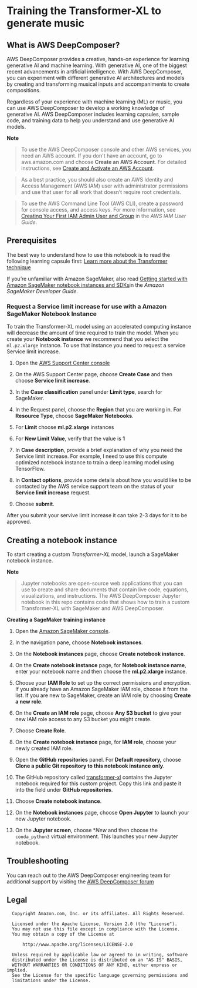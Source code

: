 # Training the Transformer-XL to generate music
## What is AWS DeepComposer? 
AWS DeepComposer provides a creative, hands-on experience for learning generative AI and machine learning. With generative AI, one of the biggest recent advancements in artificial intelligence. With AWS DeepComposer, you can experiment with different generative AI architectures and models by creating and transforming musical inputs and accompaniments to create compositions.

Regardless of your experience with machine learning (ML) or music, you can use AWS DeepComposer to develop a working
knowledge of generative AI. AWS DeepComposer includes learning capsules, sample code, and training data to help you
understand and use generative AI models. 

**Note** 
> To use the AWS DeepComposer console and other AWS services, you need an AWS account. If you don't have an account, 
go to aws.amazon.com and choose **Create an AWS Account**. For detailed instructions, see [Create and Activate an AWS Account](https://aws.amazon.com/premiumsupport/knowledge-center/create-and-activate-aws-account/).

>As a best practice, you should also create an AWS Identity and Access Management (AWS IAM) user with administrator
permissions and use that user for all work that doesn’t require root credentials. 

>To use the AWS Command Line Tool (AWS CLI), create a password for console access, and access keys. For more information, see [Creating Your First IAM Admin User and Group](https://docs.aws.amazon.com/IAM/latest/UserGuide/getting-started_create-admin-group.html) in the *AWS IAM User Guide*.

## Prerequisites 
The best way to understand how to use this notebook is to read the following learning capsule first:
[Learn more about the Transformer technique](https://console.aws.amazon.com/deepcomposer/home?region=us-east-1#learningCapsules/transformerTechnique)

If you’re unfamiliar with Amazon SageMaker, also read [Getting started with Amazon SageMaker notebook
instances and SDKs](https://docs.aws.amazon.com/sagemaker/latest/dg/gs-console.html)in the *Amazon SageMaker Developer Guide*.  


### Request a Service limit increase for use with a Amazon SageMaker Notebook Instance
To train the Transformer-XL model using an accelerated computing instance will decrease the amount of time required to train the model. When you create your **Notebook instance** we recommend that you select the `ml.p2.xlarge` instance. To use that instance you need to request a service Service limit increase.  

1. Open the [AWS Support Center console](https://console.aws.amazon.com/support/home?#/case/create)
2. On the AWS Support Center page, choose **Create Case** and then choose **Service limit increase**.
3. In the **Case classification** panel under **Limit type**, search for SageMaker.
4. In the Request panel, choose the **Region** that you are working in. For **Resource Type**, choose **SageMaker Notebooks**.
5. For **Limit** choose **ml.p2.xlarge** instances
6. For **New Limit Value**, verify that the value is **1**
7. In **Case description**, provide a brief explanation of why you need the Service limit increase. For example, I need to use this compute optimized notebook instance to train a deep learning model using TensorFlow. 
8. In **Contact options**, provide some details about how you would like to be contacted by the AWS service support team on the status of your **Service limit increase** request.

9. Choose **submit**.

After you submit your servive limit increase it can take 2-3 days for it to be approved.  

## Creating a notebook instance
To start creating a custom *Transformer-XL* model, launch a SageMaker notebook instance.

**Note**
>Jupyter notebooks are open-source web applications that you can use to create and share documents that contain live code, equations, visualizations, and instructions.
>The AWS DeepComposer Jupyter notebook in this repo contains code that shows how to train a custom Transformer-XL with SageMaker and AWS DeepComposer.

**Creating a SageMaker training instance**

1. Open the [Amazon SageMaker console](https://console.aws.amazon.com/sagemaker/home?region=us-east-1#/dashboard).

2. In the navigation pane, choose **Notebook instances**.

3. On the **Notebook instances** page, choose **Create notebook instance**.

4. On the **Create notebook instance** page, for **Notebook instance name**, enter your notebook name and then choose the  **ml.p2.xlarge** instance.

5. Choose your **IAM Role** to set up the correct permissions and encryption. If you already have an Amazon 
SageMaker IAM role, choose it from the list. If you are new to SageMaker, create an IAM role by choosing **Create a new role**.

6. On the **Create an IAM role** page, choose **Any S3 bucket** to give your new IAM role access to any S3 bucket you might create.

7. Choose **Create Role**. 

8. On the **Create notebook instance** page, for **IAM role**, choose your newly created IAM role.

9. Open the **GitHub repositories** panel. For **Default repository,** choose **Clone a public Git repository to this notebook instance only**.

10. The GitHub repository called [transformer-xl](https://github.com/aws-samples/aws-deepcomposer-samples/tree/master/transformer-xl) contains the Jupyter notebook 
required for this custom project. Copy this link and paste it into the field under **GitHub repositories**.

11. Choose **Create notebook instance**.

12. On the **Notebook instances** page, choose **Open Jupyter** to launch your new Jupyter notebook.

13. On the **Jupyter screen**, choose **New* and then choose the `conda_python3` virtual environment. This launches your new Jupyter notebook.


## Troubleshooting

You can reach out to the AWS DeepComposer engineering team for additional support by visiting the [AWS DeepComposer forum](https://forums.aws.amazon.com/forum.jspa?forumID=361)
 
## Legal

```
  Copyright Amazon.com, Inc. or its affiliates. All Rights Reserved.
  
  Licensed under the Apache License, Version 2.0 (the "License").
  You may not use this file except in compliance with the License.
  You may obtain a copy of the License at
  
      http://www.apache.org/licenses/LICENSE-2.0
  
  Unless required by applicable law or agreed to in writing, software
  distributed under the License is distributed on an "AS IS" BASIS,
  WITHOUT WARRANTIES OR CONDITIONS OF ANY KIND, either express or implied.
  See the License for the specific language governing permissions and
  limitations under the License.
```


